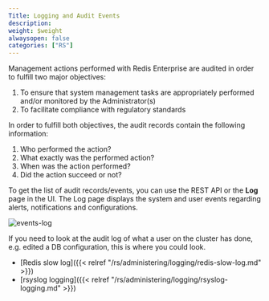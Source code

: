 ```yaml
---
Title: Logging and Audit Events
description: 
weight: $weight
alwaysopen: false
categories: ["RS"]
---
```

Management actions performed with Redis Enterprise are audited in order
to fulfill two major objectives:

1. To ensure that system management tasks are appropriately performed
    and/or monitored by the Administrator(s)
1. To facilitate compliance with regulatory
    standards

In order to fulfill both objectives, the audit records contain the
following information:

1. Who performed the action?
1. What exactly was the performed action?
1. When was the action performed?
1. Did the action succeed or not?

To get the list of audit records/events, you can use the REST API or
the **Log** page in the UI. The Log page displays the system and user
events regarding alerts, notifications and
configurations.

![events-log](/images/rs/events-log.png)


If you need to look at the audit log of what a user on the cluster has
done, e.g. edited a DB configuration, this is where you could look.

- [Redis slow
    log]({{< relref "/rs/administering/logging/redis-slow-log.md" >}})
- [rsyslog logging]({{< relref "/rs/administering/logging/rsyslog-logging.md" >}})
